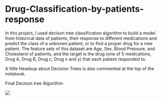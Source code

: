 # Drug-Classification-by-patients-response

In this project, I used decison tree classification algorithm to build a model from historical data of patients,
their response to different medications and predict the class of a unknown patient, or to find a proper drug for a new patient.
The feature sets of this dataset are Age, Sex, Blood Pressure, and Cholesterol of patients, and the target is the drug (one of 
5 medications, Drug A, Drug B, Drug c, Drug x and y) that each patient responded to.

A little Headsup about Decision Trees is also commented at the top of the notebook.

Final Decison tree Algorithm-

![](https://github.com/ARGULASAISURAJ/Drug-Classification-by-patients-response/blob/master/drugtree.png)
